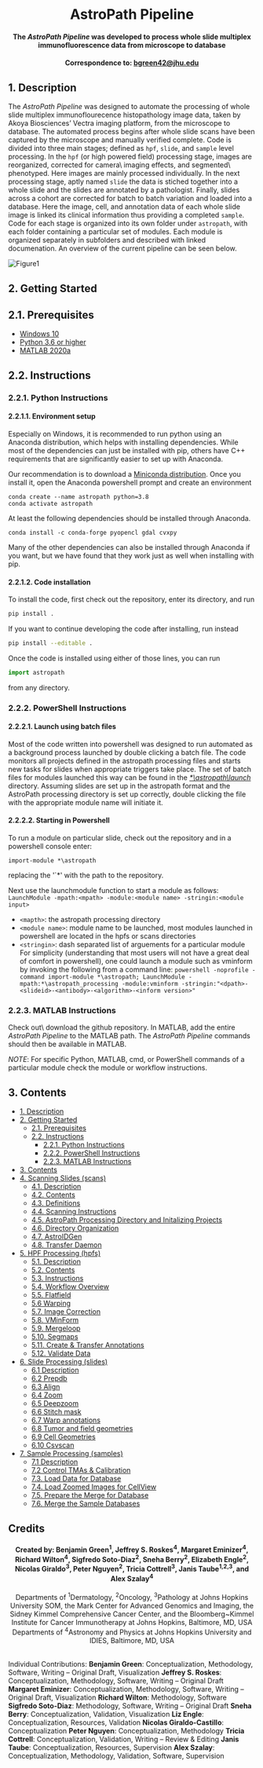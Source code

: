 # <div align="center"> AstroPath Pipeline </div>
#### <div align="center"> The *AstroPath Pipeline* was developed to process whole slide multiplex immunofluorescence data from microscope to database </div>
#### <div align="center">Correspondence to: bgreen42@jhu.edu</div>

## 1. Description
The *AstroPath Pipeline* was designed to automate the processing of whole slide multiplex immunoflourecence histopathology image data, taken by Akoya Biosciences’ Vectra imaging platform, from the microscope to database. The automated process begins after whole slide scans have been captured by the microscope and manually verified complete. Code is divided into three main stages; defined as ```hpf```, ```slide```, and ```sample``` level processing. In the ```hpf``` (or high powered field) processing stage, images are reorganized, corrected for camera\ imaging effects, and segmented\ phenotyped. Here images are mainly processed individually. In the next processing stage, aptly named ```slide``` the data is stiched together into a whole slide and the slides are annotated by a pathologist. Finally, slides across a cohort are corrected for batch to batch variation and loaded into a database. Here the image, cell, and annotation data of each whole slide image is linked its clinical information thus providing a completed ```sample```. Code for each stage is organized into its own folder under ```astropath```, with each folder containing a particular set of modules. Each module is organized separately in subfolders and described with linked documenation. An overview of the current pipeline can be seen below.

![Figure1](documents/PipelineOverview.PNG)

## 2. Getting Started
## 2.1. Prerequisites
- [Windows 10](https://www.microsoft.com/en-us/software-download/windows10)
- [Python 3.6 or higher](https://www.python.org/)
- [MATLAB 2020a](https://www.mathworks.com/products/matlab.html)

## 2.2. Instructions
### 2.2.1. Python Instructions
#### 2.2.1.1. Environment setup
Especially on Windows, it is recommended to run python using an Anaconda distribution, which helps
with installing dependencies.  While most of the dependencies can just be
installed with pip, others have C++ requirements that are significantly easier
to set up with Anaconda.

Our recommendation is to download a [Miniconda distribution](https://docs.conda.io/en/latest/miniconda.html).
Once you install it, open the Anaconda powershell prompt and create an environment
```
conda create --name astropath python=3.8
conda activate astropath
```

At least the following dependencies should be installed through Anaconda.
```
conda install -c conda-forge pyopencl gdal cvxpy
```
Many of the other dependencies can also be installed through Anaconda if you want,
but we have found that they work just as well when installing with pip.

#### 2.2.1.2. Code installation
To install the code, first check out the repository, enter its directory, and run
```bash
pip install .
```
If you want to continue developing the code after installing, run instead
```bash
pip install --editable .
```

Once the code is installed using either of those lines, you can run
```python
import astropath
```
from any directory.

### 2.2.2. PowerShell Instructions
#### 2.2.2.1. Launch using batch files
Most of the code written into powershell was designed to run automated as a background process launched by double clicking a batch file. 
The code monitors all projects defined in the astropath processing files and starts new tasks for slides when appropriate triggers take place.
The set of batch files for modules launched this way can be found in the [*\*\astropath\launch*](astropath/launch) directory. Assuming slides are set up in the astropath format
and the AstroPath processing directory is set up correctly, double clicking the file with the appropriate module name will initiate it. 

#### 2.2.2.2. Starting in Powershell
To run a module on particular slide, check out the repository and in a powershell console enter:
``` 
import-module *\astropath 
``` 
replacing the '`*' with the path to the repository. 

Next use the launchmodule function to start a module as follows: ```LaunchModule -mpath:<mpath> -module:<module name> -stringin:<module input> ```
- ```<mapth>```: the astropath processing directory
- ```<module name>```: module name to be launched, most modules launched in powershell are located in the hpfs or scans directories
- ```<stringin>```: dash separated list of arguements for a particular module
For simplicity (understanding that most users will not have a great deal of comfort in powershell), 
one could launch a module such as vminform by invoking the following from a command line:
```powershell -noprofile -command import-module *\astropath; LaunchModule -mpath:*\astropath_processing -module:vminform -stringin:"<dpath>-<slideid>-<antibody>-<algorithm>-<inform version>"```

### 2.2.3. MATLAB Instructions
Check out\ download the github repository. In MATLAB, add the entire *AstroPath Pipeline* to the MATLAB path. The *AstroPath Pipeline* commands should then be available in MATLAB. 

*NOTE*: For specific Python, MATLAB, cmd, or PowerShell commands of a particular module check the module or workflow instructions.

## 3. Contents
- [1. Description](#1-description "Title")
- [2. Getting Started](#2-getting-started "Title")
   - [2.1. Prerequisites](#21-prerequisites)
   - [2.2. Instructions](#22-instructions)
      - [2.2.1. Python Instructions](#221-python-instructions)
      - [2.2.2. PowerShell Instructions](#222-powershell-instructions)
      - [2.2.3. MATLAB Instructions](#223-matlab-instructions)
- [3. Contents](#3-contents "Title")
- [4. Scanning Slides (scans)](astropath/scans#4-scans "Title")
   - [4.1. Description](astropath/scans#41-description "Title")
   - [4.2. Contents](astropath/scans#42-contents "Title")
   - [4.3. Definitions](astropath/scans/docs/Definitions.md/#43-definitions)
   - [4.4. Scanning Instructions](astropath/scans/docs/ScanningInstructionsIntro.md)
   - [4.5. AstroPath Processing Directory and Initalizing Projects](astropath/scans/docs/AstroPathProcessingDirectoryandInitializingProjects.md)
   - [4.6. Directory Organization](astropath/scans/docs/DirectoryOrganization.md)
   - [4.7. AstroIDGen](astropath/scans/astroidgen#47-astroid-generation-v0000001 "Title")
   - [4.8. Transfer Daemon](astropath/scans/transferdaemon#48-transfer-daemon "Title")
- [5. HPF Processing (hpfs)](astropath/hpfs#5-hpf-processing-hpfs "Title")
  - [5.1. Description](astropath/hpfs#51-description "Title")
  - [5.2. Contents](astropath/hpfs#52-contents "Title")
  - [5.3. Instructions](astropath/hpfs/docs/Instructions.md)
  - [5.4. Workflow Overview](astropath/hpfs/docs/WorkflowOverview.md)
  - [5.5. Flatfield](astropath/hpfs/flatfield#55-flatfield "Title")
  - [5.6 Warping](astropath/hpfs/warping#56-warping "Title")
  - [5.7. Image Correction](astropath/hpfs/imagecorrection#57-image-correction "Title")
  - [5.8. VMinForm](astropath/hpfs/vminform#58-vminform "Title")
  - [5.9. Mergeloop](astropath/hpfs/mergeloop#59-mergeloop "Title")
  - [5.10. Segmaps](astropath/hpfs/segmaps#510-seg-maps "Title")
  - [5.11. Create & Transfer Annotations](astropath/hpfs/transferanno#511-transfer-annotations "Title")
  - [5.12. Validate Data](astropath/hpfs/validatedata#512-validate-data)
 - [6. Slide Processing (slides)](astropath/slides/#6-slide-processing)
   - [6.1 Description](astropath/slides/#61-description)
   - [6.2 Prepdb](astropath/slides/prepdb/#62-prepdb)
   - [6.3 Align](astropath/slides/align/#63-align)
   - [6.4 Zoom](astropath/slides/zoom/#64-zoom)
   - [6.5 Deepzoom](astropath/slides/deepzoom/#65-deepzoom)
   - [6.6 Stitch mask](astropath/slides/stitchmask/#66-stitch-mask)
   - [6.7 Warp annotations](astropath/slides/annowarp/#67-warp-annotations)
   - [6.8 Tumor and field geometries](astropath/slides/geom/#68-tumor-and-field-geometries)
   - [6.9 Cell Geometries](astropath/slides/geomcell/#69-cell-geometries)
   - [6.10 Csvscan](astropath/slides/csvscan/#610-csvscan)
 - [7. Sample Processing (samples)](astropath/samples/)
   - [7.1 Description](astropath/samples/)
   - [7.2 Control TMAs & Calibration](astropath/samples/ctrl/)
   - [7.3. Load Data for Database](astropath/samples/loaddb/)
   - [7.4. Load Zoomed Images for CellView](astropath/samples/loadzoom/)
   - [7.5. Prepare the Merge for Database](astropath/samples/prepmerge/)
   - [7.6. Merge the Sample Databases](astropath/samples/mergedb/)

## Credits
#### <div align="center">Created by: Benjamin Green<sup>1</sup>, Jeffrey S. Roskes<sup>4</sup>, Margaret Eminizer<sup>4</sup>, Richard Wilton<sup>4</sup>, Sigfredo Soto-Diaz<sup>2</sup>, Sneha Berry<sup>2</sup>, Elizabeth Engle<sup>2</sup>, Nicolas Giraldo<sup>3</sup>, Peter Nguyen<sup>2</sup>, Tricia Cottrell<sup>3</sup>, Janis Taube<sup>1,2,3</sup>, and Alex Szalay<sup>4</sup></div>

 <div align="center">Departments of <sup>1</sup>Dermatology, <sup>2</sup>Oncology, <sup>3</sup>Pathology at Johns Hopkins University SOM, the Mark Center for Advanced Genomics and Imaging, the Sidney Kimmel Comprehensive Cancer Center, and the Bloomberg~Kimmel Institute for Cancer Immunotherapy at Johns Hopkins, Baltimore, MD, USA</div>
 <div align="center"> Departments of <sup>4</sup>Astronomy and Physics at Johns Hopkins University and IDIES, Baltimore, MD, USA</div> 
 <br>
 
Individual Contributions: **Benjamin Green**: Conceptualization, Methodology, Software, Writing – Original Draft, Visualization **Jeffrey S. Roskes**: Conceptualization, Methodology, Software, Writing – Original Draft **Margaret Eminizer**: Conceptualization, Methodology, Software, Writing – Original Draft, Visualization **Richard Wilton**: Methodology, Software **Sigfredo Soto-Diaz**: Methodology, Software, Writing – Original Draft **Sneha Berry**: Conceptualization, Validation, Visualization **Liz Engle**: Conceptualization, Resources, Validation **Nicolas Giraldo-Castillo**: Conceptualization **Peter Nguyen**: Conceptualization, Methodology **Tricia Cottrell**: Conceptualization, Validation, Writing – Review & Editing **Janis Taube**: Conceptualization, Resources, Supervision **Alex Szalay**: Conceptualization, Methodology, Validation, Software, Supervision
